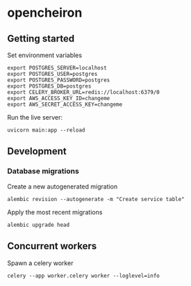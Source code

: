 # opencheiron

## Getting started

Set environment variables

```shell
export POSTGRES_SERVER=localhost
export POSTGRES_USER=postgres
export POSTGRES_PASSWORD=postgres
export POSTGRES_DB=postgres
export CELERY_BROKER_URL=redis://localhost:6379/0
export AWS_ACCESS_KEY_ID=changeme
export AWS_SECRET_ACCESS_KEY=changeme
```

Run the live server:

```shell
uvicorn main:app --reload
```

## Development

### Database migrations

Create a new autogenerated migration

```shell
alembic revision --autogenerate -m "Create service table"
```

Apply the most recent migrations

```shell
alembic upgrade head
```

## Concurrent workers

Spawn a celery worker

```shell
celery --app worker.celery worker --loglevel=info
```
